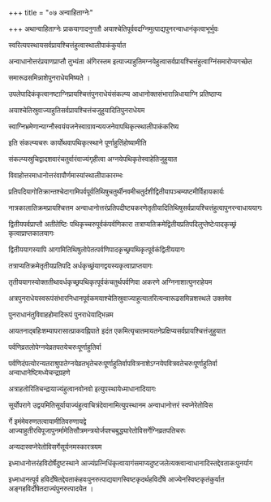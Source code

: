 +++
title = "०७ अन्वाहिताग्नेः"

+++
अथान्वाहिताग्नेः प्राकयागादनुगतौ अयाश्चेतिपूर्ववदग्निमुत्पाद्यपुनरन्वाधानंकृत्वाभूर्भुवः

स्वरित्यपस्थायसर्वप्रायश्चित्तंहुत्वास्थालीपाकंकुर्यात

अन्वाधानोत्तरंप्रयाणप्राप्तौ तुभ्यंता अंगिरस्तम इत्याज्याहुतिमग्नयेहुत्वासर्वप्रायश्चित्तंहुत्वाग्निंसमारोप्यगच्छेत

समारूढसमिन्नाशेपुनराधेयमिष्यते ।

उपलेपादिकंकृत्वानष्टाग्निप्रायश्चित्तंपुनराधेयंसंकल्प्य आधानोक्तसंभारान्निधायाग्नि प्रतिष्ठाप्य

अयाश्चेतिस्रुवाज्याहुतिसर्वप्रायश्चित्तंचजुहुयादितिपुनराधेयम

स्वाग्निभ्रमेणान्याग्नौस्वयंयजनेस्वाग्रावन्ययजनेवापथिकृत्स्थालीपाकंकरिष्य

इति संकल्प्यचरुः कार्योथवापथिकृत्स्थाने पूर्णाहुतिंहोष्यामीति

संकल्प्यस्रुचिद्वादशवारंचतुर्वारंवाज्यंगृहीत्वा अग्नयेपथिकृतेस्वाहेतिजुहुयात

विवाहोत्तरमाधानोत्तरंवापौर्णमास्यांस्थालीपाकारम्भः

प्रतिपदियागोतिक्रान्तश्चेदागामिपर्वपूर्वतिथिषुचतुर्थीनवमीचतुर्दशीद्वितीयापञ्चम्यष्टमीर्विहायकार्यः

नात्रकालातिक्रमप्रायश्चित्तम अन्वाधानोत्तरंप्रतिपदीष्ट्यकरणेतृतीयादितिथिषुसर्वप्रायश्चित्तंहुत्वापुनरन्वाधाययागः

द्वितीयपर्वप्राप्तौ अतीतेष्टिः पथिकृच्चरुपूर्वकंपर्वणिकारा तत्राप्यतिक्रमेद्वितीयप्रतिपदिलुप्तेष्टेःपादकृच्छ्रं कृत्वाप्राप्तकालयागः

द्वितीययागस्यापि आगामितिथिषुलोपेतत्पर्वणिपादकृच्छ्रपथिकृत्पूर्वकंद्वितीययागः

तत्राप्यतिक्रमेतृतीयप्रतिपदि अर्धकृच्छ्रंयागद्वयस्यकृत्वाप्राप्तयागः

तृतीययागस्योक्ततीथावर्धकृच्छ्रपथिकृत्पूर्वकंचतुर्थपर्वणिवा अकरणे अग्निनाशात्पुनराहेयम

अत्रपुनराधेयस्वरूपंसंभारनिधानपूर्वकमयाश्चेतिस्रुवाज्याहुत्यातरित्यन्वारूढसमिन्नशस्थले उक्तमेव

पुनराधानंतुविवाहहोमादिरूपं पुनराधेयाद्भिन्नम

आयतनाद्बहिःशम्यापरासात्प्राकवह्निपाते इदंत एकमित्यृचातमायतनेप्रक्षिप्यसर्वप्रायश्चित्तंजुहुयात

पर्वणिव्रतलोपेग्नयेव्रतपतयेचरुःपूर्णाहुतिर्वा

पर्वणिदंपत्योरन्यतराश्रुपातेग्नयेव्रतभृतेचरुःपूर्णाहुतिर्वापवित्रनाशेऽग्नयेपवित्रवतेचरुःपूर्णाहुतिर्वा अन्वाधानेष्टिमध्येचन्द्रग्रहणे

अत्राहतोरितिचन्द्रायाज्यंहुत्वानवोनवो इत्युपस्थायेध्माधानादियागः

सूर्योपरागे उद्वयमितिसूर्यायाज्यंहुत्वाचित्रंदेवानामित्युपस्थानम अन्वाधानोत्तरं स्वप्नेरेतोविस

र्गे इमंमेवरुणतत्वायामीतिवरुणायद्वे आज्याहुतीरविपूजापुनर्मामेतिसौत्रमन्त्रयोर्जपश्चबुद्ध्यारेतोविसर्गेग्निव्रतपतिचरुः

अन्यदास्वप्नेरेतोविसर्गेसूर्यनमस्कारत्रयम

इध्माधानोत्तरंहविदोर्षेदुष्टस्थाने आज्यंप्रत्निधिंकृत्वायागंसमाप्यदुष्टजलेत्यक्त्वान्वाधानादिस्तद्देवताकःपुनर्याग

इध्माधानत्पूर्व हविर्दोषेतद्देवताकंहवःपुनरुत्पाद्ययागस्विष्टकृदर्थहविर्दोषे आज्येनस्विष्टकृतंकुर्यात अङ्गहविर्दोषेतदाज्यंपुनरुत्पादयेत ।

